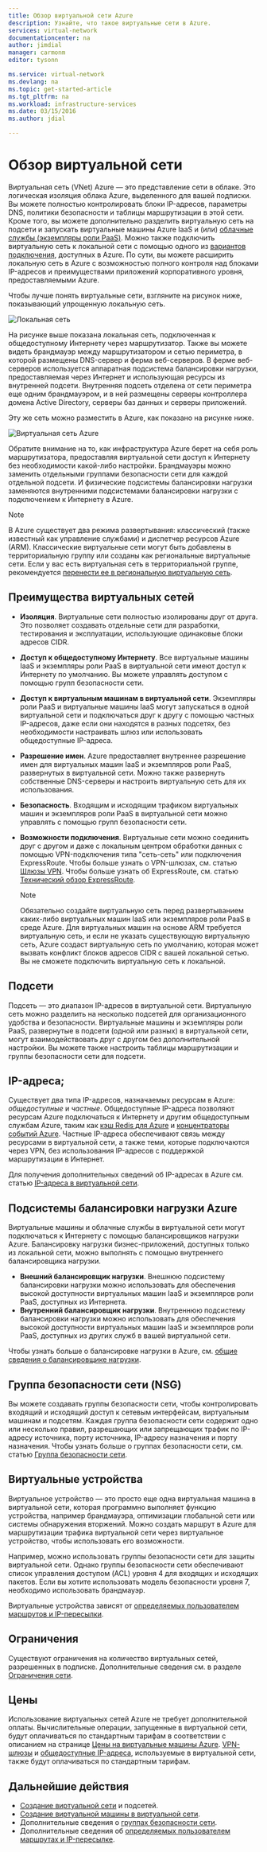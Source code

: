 ```yaml
---
title: Обзор виртуальной сети Azure
description: Узнайте, что такое виртуальные сети в Azure.
services: virtual-network
documentationcenter: na
author: jimdial
manager: carmonm
editor: tysonn

ms.service: virtual-network
ms.devlang: na
ms.topic: get-started-article
ms.tgt_pltfrm: na
ms.workload: infrastructure-services
ms.date: 03/15/2016
ms.author: jdial

---
```

# Обзор виртуальной сети
Виртуальная сеть (VNet) Azure — это представление сети в облаке. Это логическая изоляция облака Azure, выделенного для вашей подписки. Вы можете полностью контролировать блоки IP-адресов, параметры DNS, политики безопасности и таблицы маршрутизации в этой сети. Кроме того, вы можете дополнительно разделить виртуальную сеть на подсети и запускать виртуальные машины Azure IaaS и (или) [облачные службы (экземпляры роли PaaS)](../cloud-services/cloud-services-choose-me.md). Можно также подключить виртуальную сеть к локальной сети с помощью одного из [вариантов подключения](../vpn-gateway/vpn-gateway-about-vpngateways.md#site-to-site-and-multi-site), доступных в Azure. По сути, вы можете расширить локальную сеть в Azure с возможностью полного контроля над блоками IP-адресов и преимуществами приложений корпоративного уровня, предоставляемыми Azure.

Чтобы лучше понять виртуальные сети, взгляните на рисунок ниже, показывающий упрощенную локальную сеть.

![Локальная сеть](./media/virtual-networks-overview/figure01.png)

На рисунке выше показана локальная сеть, подключенная к общедоступному Интернету через маршрутизатор. Также вы можете видеть брандмауэр между маршрутизатором и сетью периметра, в которой размещены DNS-сервер и ферма веб-серверов. В ферме веб-серверов используется аппаратная подсистема балансировки нагрузки, предоставляемая через Интернет и использующая ресурсы из внутренней подсети. Внутренняя подсеть отделена от сети периметра еще одним брандмауэром, и в ней размещены серверы контроллера домена Active Directory, серверы баз данных и серверы приложений.

Эту же сеть можно разместить в Azure, как показано на рисунке ниже.

![Виртуальная сеть Azure](./media/virtual-networks-overview/figure02.png)

Обратите внимание на то, как инфраструктура Azure берет на себя роль маршрутизатора, предоставляя виртуальной сети доступ к Интернету без необходимости какой-либо настройки. Брандмауэры можно заменить отдельными группами безопасности сети для каждой отдельной подсети. И физические подсистемы балансировки нагрузки заменяются внутренними подсистемами балансировки нагрузки с подключением к Интернету в Azure.

> [!NOTE]
> В Azure существует два режима развертывания: классический (также известный как управление службами) и диспетчер ресурсов Azure (ARM). Классические виртуальные сети могут быть добавлены в территориальную группу или созданы как региональные виртуальные сети. Если у вас есть виртуальная сеть в территориальной группе, рекомендуется [перенести ее в региональную виртуальную сеть](virtual-networks-migrate-to-regional-vnet.md).
> 
> 

## Преимущества виртуальных сетей
* **Изоляция**. Виртуальные сети полностью изолированы друг от друга. Это позволяет создавать отдельные сети для разработки, тестирования и эксплуатации, использующие одинаковые блоки адресов CIDR.
* **Доступ к общедоступному Интернету**. Все виртуальные машины IaaS и экземпляры роли PaaS в виртуальной сети имеют доступ к Интернету по умолчанию. Вы можете управлять доступом с помощью групп безопасности сети.
* **Доступ к виртуальным машинам в виртуальной сети**. Экземпляры роли PaaS и виртуальные машины IaaS могут запускаться в одной виртуальной сети и подключаться друг к другу с помощью частных IP-адресов, даже если они находятся в разных подсетях, без необходимости настраивать шлюз или использовать общедоступные IP-адреса.
* **Разрешение имен**. Azure предоставляет внутреннее разрешение имен для виртуальных машин IaaS и экземпляров роли PaaS, развернутых в виртуальной сети. Можно также развернуть собственные DNS-серверы и настроить виртуальную сеть для их использования.
* **Безопасность**. Входящим и исходящим трафиком виртуальных машин и экземпляров роли PaaS в виртуальной сети можно управлять с помощью групп безопасности сети.
* **Возможности подключения**. Виртуальные сети можно соединить друг с другом и даже с локальным центром обработки данных с помощью VPN-подключения типа "сеть-сеть" или подключения ExpressRoute. Чтобы больше узнать о VPN-шлюзах, см. статью [Шлюзы VPN](../vpn-gateway/vpn-gateway-about-vpngateways.md). Чтобы больше узнать об ExpressRoute, см. статью [Технический обзор ExpressRoute](../expressroute/expressroute-introduction.md).
  
  > [!NOTE]
  > Обязательно создайте виртуальную сеть перед развертыванием каких-либо виртуальных машин IaaS или экземпляров роли PaaS в среде Azure. Для виртуальных машин на основе ARM требуется виртуальную сеть, и если не указать существующую виртуальную сеть, Azure создаст виртуальную сеть по умолчанию, которая может вызвать конфликт блоков адресов CIDR с вашей локальной сетью. Вы не сможете подключить виртуальную сеть к локальной.
  > 
  > 

## Подсети
Подсеть — это диапазон IP-адресов в виртуальной сети. Виртуальную сеть можно разделить на несколько подсетей для организационного удобства и безопасности. Виртуальные машины и экземпляры роли PaaS, развернутые в подсети (одной или разных) в виртуальной сети, могут взаимодействовать друг с другом без дополнительной настройки. Вы можете также настроить таблицы маршрутизации и группы безопасности сети для подсети.

## IP-адреса;
Существует два типа IP-адресов, назначаемых ресурсам в Azure: *общедоступные* и *частные*. Общедоступные IP-адреса позволяют ресурсам Azure подключаться к Интернету и другим общедоступным службам Azure, таким как [кэш Redis для Azure](https://azure.microsoft.com/services/cache/) и [концентраторы событий Azure](https://azure.microsoft.com/documentation/services/event-hubs/). Частные IP-адреса обеспечивают связь между ресурсами в виртуальной сети, а также теми, которые подключаются через VPN, без использования IP-адресов с поддержкой маршрутизации в Интернет.

Для получения дополнительных сведений об IP-адресах в Azure см. статью [IP-адреса в виртуальной сети](virtual-network-ip-addresses-overview-arm.md).

## Подсистемы балансировки нагрузки Azure
Виртуальные машины и облачные службы в виртуальной сети могут подключаться к Интернету с помощью балансировщиков нагрузки Azure. Балансировку нагрузки бизнес-приложений, доступных только из локальной сети, можно выполнять с помощью внутреннего балансировщика нагрузки.

* **Внешний балансировщик нагрузки**. Внешнюю подсистему балансировки нагрузки можно использовать для обеспечения высокой доступности виртуальных машин IaaS и экземпляров роли PaaS, доступных из Интернета.
* **Внутренний балансировщик нагрузки**. Внутреннюю подсистему балансировки нагрузки можно использовать для обеспечения высокой доступности виртуальных машин IaaS и экземпляров роли PaaS, доступных из других служб в вашей виртуальной сети.

Чтобы узнать больше о балансировке нагрузки в Azure, см. [общие сведения о балансировщике нагрузки](../load-balancer/load-balancer-overview.md).

## Группа безопасности сети (NSG)
Вы можете создавать группы безопасности сети, чтобы контролировать входящий и исходящий доступ к сетевым интерфейсам, виртуальным машинам и подсетям. Каждая группа безопасности сети содержит одно или несколько правил, разрешающих или запрещающих трафик по IP-адресу источника, порту источника, IP-адресу назначения и порту назначения. Чтобы узнать больше о группах безопасности сети, см. статью [Группа безопасности сети](virtual-networks-nsg.md).

## Виртуальные устройства
Виртуальное устройство — это просто еще одна виртуальная машина в виртуальной сети, которая программно выполняет функцию устройства, например брандмауэра, оптимизации глобальной сети или системы обнаружения вторжений. Можно создать маршрут в Azure для маршрутизации трафика виртуальной сети через виртуальное устройство, чтобы использовать его возможности.

Например, можно использовать группы безопасности сети для защиты виртуальной сети. Однако группы безопасности сети обеспечивают список управления доступом (ACL) уровня 4 для входящих и исходящих пакетов. Если вы хотите использовать модель безопасности уровня 7, необходимо использовать брандмауэр.

Виртуальные устройства зависят от [определяемых пользователем маршрутов и IP-пересылки](virtual-networks-udr-overview.md).

## Ограничения
Существуют ограничения на количество виртуальных сетей, разрешенных в подписке. Дополнительные сведения см. в разделе [Ограничения сети](../azure-subscription-service-limits.md#networking-limits).

## Цены
Использование виртуальных сетей Azure не требует дополнительной оплаты. Вычислительные операции, запущенные в виртуальной сети, будут оплачиваться по стандартным тарифам в соответствии с описанием на странице [Цены на виртуальные машины Azure](https://azure.microsoft.com/pricing/details/virtual-machines/). [VPN-шлюзы](https://azure.microsoft.com/pricing/details/vpn-gateway/) и [общедоступные IP-адреса](https://azure.microsoft.com/pricing/details/ip-addresses/), используемые в виртуальной сети, также будут оплачиваться по стандартным тарифам.

## Дальнейшие действия
* [Создание виртуальной сети](virtual-networks-create-vnet-arm-pportal.md) и подсетей.
* [Создание виртуальной машины в виртуальной сети](../virtual-machines/virtual-machines-windows-hero-tutorial.md).
* Дополнительные сведения о [группах безопасности сети](virtual-networks-nsg.md).
* Дополнительные сведения об [определяемых пользователем маршрутах и IP-пересылке](virtual-networks-udr-overview.md).

<!---HONumber=AcomDC_1005_2016-->
